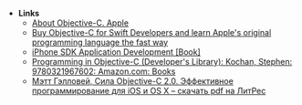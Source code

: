- **Links**
	- [About Objective-C. Apple](https://developer.apple.com/library/archive/documentation/Cocoa/Conceptual/ProgrammingWithObjectiveC/Introduction/Introduction.html)
	-  [Buy Objective-C for Swift Developers and learn Apple's original programming language the fast way](https://www.hackingwithswift.com/store/objective-c-for-swift-developers)
	- [iPhone SDK Application Development [Book]](https://www.oreilly.com/library/view/iphone-sdk-application/9780596156282/)
	- [Programming in Objective-C (Developer's Library): Kochan, Stephen: 9780321967602: Amazon.com: Books](https://www.amazon.com/Programming-Objective-C-6th-Developers-Library/dp/0321967607)
	- [Мэтт Гэлловей, Сила Objective-C 2.0. Эффективное программирование для iOS и OS X – скачать pdf на ЛитРес](https://www.litres.ru/mett-gellovey/sila-objective-c-2-0-effektivnoe-programmirovanie-dlya-ios-i-os-x-2/)
